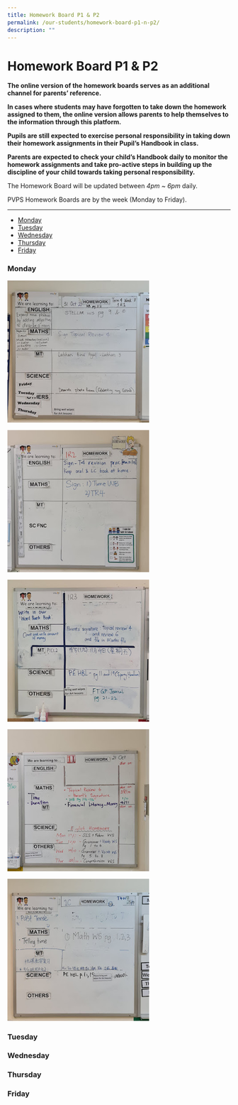 ```yaml
---
title: Homework Board P1 & P2
permalink: /our-students/homework-board-p1-n-p2/
description: ""
---
```

# **Homework Board P1 & P2**

**The online version of the homework boards serves as an additional channel for parents’ reference.**

**In cases where students may have forgotten to take down the homework assigned to them, the online version allows parents to help themselves to the information through this platform.**

**Pupils are still expected to exercise personal responsibility in taking down their homework assignments in their Pupil’s Handbook in class.**

**Parents are expected to check your child’s Handbook daily to monitor the homework assignments and take pro-active steps in building up the discipline of your child towards taking personal responsibility.**

The Homework Board will be updated between _4pm ~ 6pm_ daily.  

PVPS Homework Boards are by the week (Monday to Friday).

----------------------------------------------------------------------

* [Monday](#Monday)  
* [Tuesday](#Tuesday)
* [Wednesday](#Wednesday)
* [Thursday](#hursday)
* [Friday](#Friday)

<h3><a name="Monday"></a>Monday</h3>

![](/images/1.jpeg)

![](/images/2.jpeg)

![](/images/3a.jpeg)

![](/images/4a.jpeg)

![](/images/5.jpeg)


<h3><a name="Tuesday"></a>Tuesday</h3>

<h3><a name="Wednesday"></a>Wednesday</h3>

<h3><a name="Thursday"></a>Thursday</h3>

<h3><a name="Friday"></a>Friday</h3>
